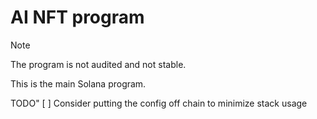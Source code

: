 # AI NFT program

> [!NOTE]
> The program is not audited and not stable. 

This is the main Solana program.

TODO"
[ ] Consider putting the config off chain to minimize stack usage 